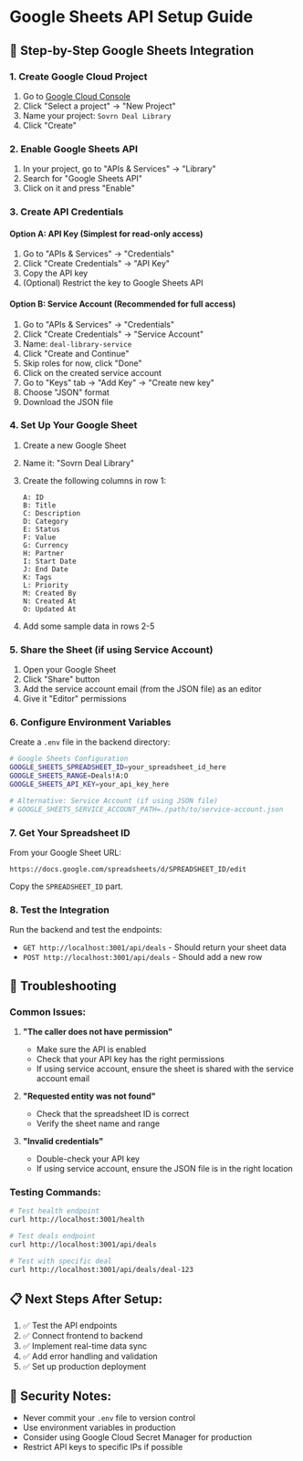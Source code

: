 # Google Sheets API Setup Guide

## 🚀 **Step-by-Step Google Sheets Integration**

### **1. Create Google Cloud Project**

1. Go to [Google Cloud Console](https://console.cloud.google.com/)
2. Click "Select a project" → "New Project"
3. Name your project: `Sovrn Deal Library`
4. Click "Create"

### **2. Enable Google Sheets API**

1. In your project, go to "APIs & Services" → "Library"
2. Search for "Google Sheets API"
3. Click on it and press "Enable"

### **3. Create API Credentials**

#### **Option A: API Key (Simplest for read-only access)**
1. Go to "APIs & Services" → "Credentials"
2. Click "Create Credentials" → "API Key"
3. Copy the API key
4. (Optional) Restrict the key to Google Sheets API

#### **Option B: Service Account (Recommended for full access)**
1. Go to "APIs & Services" → "Credentials"
2. Click "Create Credentials" → "Service Account"
3. Name: `deal-library-service`
4. Click "Create and Continue"
5. Skip roles for now, click "Done"
6. Click on the created service account
7. Go to "Keys" tab → "Add Key" → "Create new key"
8. Choose "JSON" format
9. Download the JSON file

### **4. Set Up Your Google Sheet**

1. Create a new Google Sheet
2. Name it: "Sovrn Deal Library"
3. Create the following columns in row 1:
   ```
   A: ID
   B: Title  
   C: Description
   D: Category
   E: Status
   F: Value
   G: Currency
   H: Partner
   I: Start Date
   J: End Date
   K: Tags
   L: Priority
   M: Created By
   N: Created At
   O: Updated At
   ```

4. Add some sample data in rows 2-5

### **5. Share the Sheet (if using Service Account)**

1. Open your Google Sheet
2. Click "Share" button
3. Add the service account email (from the JSON file) as an editor
4. Give it "Editor" permissions

### **6. Configure Environment Variables**

Create a `.env` file in the backend directory:

```bash
# Google Sheets Configuration
GOOGLE_SHEETS_SPREADSHEET_ID=your_spreadsheet_id_here
GOOGLE_SHEETS_RANGE=Deals!A:O
GOOGLE_SHEETS_API_KEY=your_api_key_here

# Alternative: Service Account (if using JSON file)
# GOOGLE_SHEETS_SERVICE_ACCOUNT_PATH=./path/to/service-account.json
```

### **7. Get Your Spreadsheet ID**

From your Google Sheet URL:
```
https://docs.google.com/spreadsheets/d/SPREADSHEET_ID/edit
```

Copy the `SPREADSHEET_ID` part.

### **8. Test the Integration**

Run the backend and test the endpoints:
- `GET http://localhost:3001/api/deals` - Should return your sheet data
- `POST http://localhost:3001/api/deals` - Should add a new row

## 🔧 **Troubleshooting**

### **Common Issues:**

1. **"The caller does not have permission"**
   - Make sure the API is enabled
   - Check that your API key has the right permissions
   - If using service account, ensure the sheet is shared with the service account email

2. **"Requested entity was not found"**
   - Check that the spreadsheet ID is correct
   - Verify the sheet name and range

3. **"Invalid credentials"**
   - Double-check your API key
   - If using service account, ensure the JSON file is in the right location

### **Testing Commands:**

```bash
# Test health endpoint
curl http://localhost:3001/health

# Test deals endpoint
curl http://localhost:3001/api/deals

# Test with specific deal
curl http://localhost:3001/api/deals/deal-123
```

## 📋 **Next Steps After Setup:**

1. ✅ Test the API endpoints
2. ✅ Connect frontend to backend
3. ✅ Implement real-time data sync
4. ✅ Add error handling and validation
5. ✅ Set up production deployment

## 🚨 **Security Notes:**

- Never commit your `.env` file to version control
- Use environment variables in production
- Consider using Google Cloud Secret Manager for production
- Restrict API keys to specific IPs if possible



